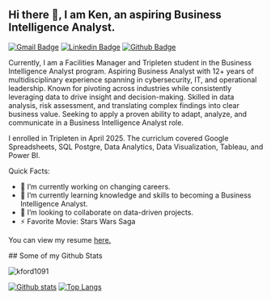 ## Hi there 👋, I am Ken, an aspiring Business Intelligence Analyst.
[![Gmail Badge](https://img.shields.io/badge/-kford1091@gmail.com-c14438?style=flat&logo=Gmail&logoColor=white&link=mailto:kford1091@gmail.com)](mailto:kford1091@gmail.com) 
[![Linkedin Badge](https://img.shields.io/badge/-kford1091@gmail.com-0072b1?style=flat&logo=Linkedin&logoColor=white&link=https://www.linkedin.com/in/kford1091@gmail.com/)](https://www.linkedin.com/in/kford1091@gmail.com/) [![Github Badge](https://img.shields.io/badge/-kford1091-grey?style=flat&logo=github&logoColor=white&link=https://github.com/kford1091/)](https://www.github.com/kford1091/) <p align='left'>Currently, I am a Facilities Manager and Tripleten student in the Business Intelligence Analyst program.  Aspiring Business Analyst with 12+ years of multidisciplinary experience spanning in cybersecurity, IT, and operational leadership. Known for pivoting across industries while consistently leveraging data to drive insight and decision-making. Skilled in data analysis, risk assessment, and translating complex findings into clear business value. Seeking to apply a proven ability to adapt, analyze, and communicate in a Business Intelligence Analyst role.</p>

I enrolled in Tripleten in April 2025.  The curriclum covered Google Spreadsheets, SQL Postgre, Data Analytics, Data Visualization, Tableau, and Power BI.

Quick Facts:

- 🔭 I’m currently working on changing careers.
- 🌱 I’m currently learning knowledge and skills to becoming a Business Intelligence Analyst.
- 👯 I’m looking to collaborate on data-driven projects.     
- ⚡ Favorite Movie: Stars Wars Saga



<p align='left'> You can view my resume <a href='https://docs.google.com/document/d/1nuPD04_06NKkdDGSmYPhAZnsTbeFx_1OPL8Yv8D9mOI/edit?usp=sharing ' target=_blank><u>here</u>.</a></p>
## Some of my Github Stats
<p align=left> <img src=https://komarev.com/ghpvc/?username=kford1091 alt=kford1091 /> </p>

[![Github stats](https://github-readme-stats.vercel.app/api?username=kford1091&show_icons=true&include_all_commits=true)](https://github.com/kford1091/github-readme-stats)
[![Top Langs](https://github-readme-stats.vercel.app/api/top-langs/?username=kford1091&layout=compact)](https://github.com/kford1091/github-readme-stats)


<!--
**kford1091/kford1091** is a ✨ _special_ ✨ repository because its `README.md` (this file) appears on your GitHub profile.




-->
